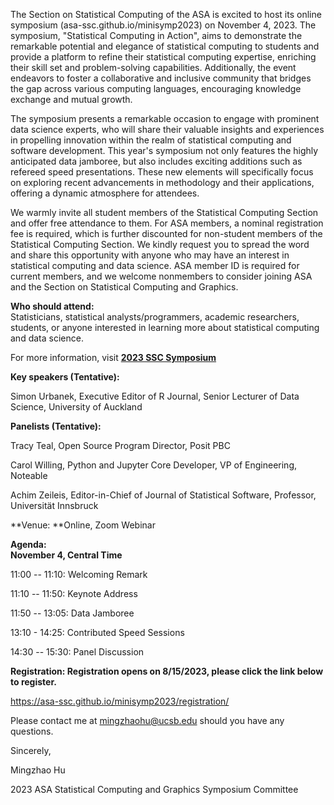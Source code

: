 The Section on Statistical Computing of the ASA is excited to host its
online symposium (asa-ssc.github.io/minisymp2023) on November 4, 2023.
The symposium, "Statistical Computing in Action", aims to demonstrate
the remarkable potential and elegance of statistical computing to
students and provide a platform to refine their statistical computing
expertise, enriching their skill set and problem-solving capabilities.
Additionally, the event endeavors to foster a collaborative and
inclusive community that bridges the gap across various computing
languages, encouraging knowledge exchange and mutual growth.

The symposium presents a remarkable occasion to engage with prominent
data science experts, who will share their valuable insights and
experiences in propelling innovation within the realm of statistical
computing and software development. This year\'s symposium not only
features the highly anticipated data jamboree, but also includes
exciting additions such as refereed speed presentations. These new
elements will specifically focus on exploring recent advancements in
methodology and their applications, offering a dynamic atmosphere for
attendees.

We warmly invite all student members of the Statistical Computing
Section and offer free attendance to them. For ASA members, a nominal
registration fee is required, which is further discounted for
non-student members of the Statistical Computing Section. We kindly
request you to spread the word and share this opportunity with anyone
who may have an interest in statistical computing and data science. ASA
member ID is required for current members, and we welcome nonmembers to
consider joining ASA and the Section on Statistical Computing and
Graphics.

**Who should attend:**\
Statisticians, statistical analysts/programmers, academic researchers,
students, or anyone interested in learning more about statistical
computing and data science.

For more information, visit [**2023 SSC
Symposium**](https://asa-ssc.github.io/minisymp2023/)

**Key speakers (Tentative):**

Simon Urbanek, Executive Editor of R Journal, Senior Lecturer of Data
Science, University of Auckland

**Panelists (Tentative):**

Tracy Teal, Open Source Program Director, Posit PBC

Carol Willing, Python and Jupyter Core Developer, VP of Engineering,
Noteable

Achim Zeileis, Editor-in-Chief of Journal of Statistical Software,
Professor, Universität Innsbruck

**Venue: **Online, Zoom Webinar

**Agenda:**\
**November 4, Central Time**

11:00 -- 11:10: Welcoming Remark

11:10 -- 11:50: Keynote Address

11:50 -- 13:05: Data Jamboree

13:10 - 14:25: Contributed Speed Sessions

14:30 -- 15:30: Panel Discussion

**Registration: Registration opens on 8/15/2023, please click the link
below to register.**

<https://asa-ssc.github.io/minisymp2023/registration/>

Please contact me at <mingzhaohu@ucsb.edu> should you have any
questions.

Sincerely,

Mingzhao Hu

2023 ASA Statistical Computing and Graphics Symposium Committee
